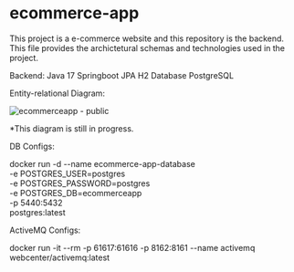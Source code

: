 # ecommerce-app

This project is a e-commerce website and this repository is the backend. This file provides the archictetural schemas and technologies used in the project.

Backend:
Java 17
Springboot
JPA
H2 Database
PostgreSQL

Entity-relational Diagram:

![ecommerceapp - public](https://github.com/guistraliote/ecommerce-app/assets/88463468/eb1713ae-346a-49c8-830f-e69844bbb21d)

*This diagram is still in progress.

DB Configs:

docker run -d
--name ecommerce-app-database   
-e POSTGRES_USER=postgres   
-e POSTGRES_PASSWORD=postgres   
-e POSTGRES_DB=ecommerceapp   
-p 5440:5432   
postgres:latest

ActiveMQ Configs:

docker run -it --rm -p 61617:61616 -p 8162:8161 --name activemq webcenter/activemq:latest
